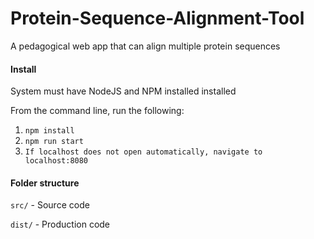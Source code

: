 # Protein-Sequence-Alignment-Tool
 A pedagogical web app that can align multiple protein sequences
 
#### Install

System must have NodeJS and NPM installed installed

From the command line, run the following:

1) `npm install`
2) `npm run start`
3) `If localhost does not open automatically, navigate to localhost:8080`

#### Folder structure

`src/`  - Source code

`dist/` - Production code